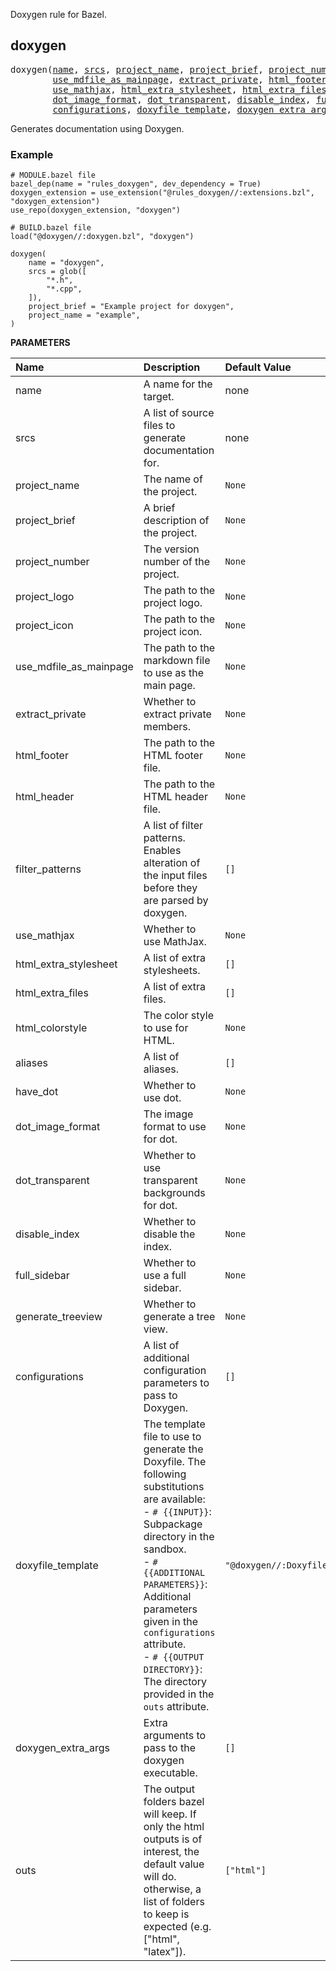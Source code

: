 <!-- Generated with Stardoc: http://skydoc.bazel.build -->

Doxygen rule for Bazel.

<a id="doxygen"></a>

## doxygen

<pre>
doxygen(<a href="#doxygen-name">name</a>, <a href="#doxygen-srcs">srcs</a>, <a href="#doxygen-project_name">project_name</a>, <a href="#doxygen-project_brief">project_brief</a>, <a href="#doxygen-project_number">project_number</a>, <a href="#doxygen-project_logo">project_logo</a>, <a href="#doxygen-project_icon">project_icon</a>,
        <a href="#doxygen-use_mdfile_as_mainpage">use_mdfile_as_mainpage</a>, <a href="#doxygen-extract_private">extract_private</a>, <a href="#doxygen-html_footer">html_footer</a>, <a href="#doxygen-html_header">html_header</a>, <a href="#doxygen-filter_patterns">filter_patterns</a>,
        <a href="#doxygen-use_mathjax">use_mathjax</a>, <a href="#doxygen-html_extra_stylesheet">html_extra_stylesheet</a>, <a href="#doxygen-html_extra_files">html_extra_files</a>, <a href="#doxygen-html_colorstyle">html_colorstyle</a>, <a href="#doxygen-aliases">aliases</a>, <a href="#doxygen-have_dot">have_dot</a>,
        <a href="#doxygen-dot_image_format">dot_image_format</a>, <a href="#doxygen-dot_transparent">dot_transparent</a>, <a href="#doxygen-disable_index">disable_index</a>, <a href="#doxygen-full_sidebar">full_sidebar</a>, <a href="#doxygen-generate_treeview">generate_treeview</a>,
        <a href="#doxygen-configurations">configurations</a>, <a href="#doxygen-doxyfile_template">doxyfile_template</a>, <a href="#doxygen-doxygen_extra_args">doxygen_extra_args</a>, <a href="#doxygen-outs">outs</a>)
</pre>

Generates documentation using Doxygen.

### Example

```starlark
# MODULE.bazel file
bazel_dep(name = "rules_doxygen", dev_dependency = True)
doxygen_extension = use_extension("@rules_doxygen//:extensions.bzl", "doxygen_extension")
use_repo(doxygen_extension, "doxygen")
```

```starlark
# BUILD.bazel file
load("@doxygen//:doxygen.bzl", "doxygen")

doxygen(
    name = "doxygen",
    srcs = glob([
        "*.h",
        "*.cpp",
    ]),
    project_brief = "Example project for doxygen",
    project_name = "example",
)
```


**PARAMETERS**


| Name  | Description | Default Value |
| :------------- | :------------- | :------------- |
| <a id="doxygen-name"></a>name |  A name for the target.   |  none |
| <a id="doxygen-srcs"></a>srcs |  A list of source files to generate documentation for.   |  none |
| <a id="doxygen-project_name"></a>project_name |  The name of the project.   |  `None` |
| <a id="doxygen-project_brief"></a>project_brief |  A brief description of the project.   |  `None` |
| <a id="doxygen-project_number"></a>project_number |  The version number of the project.   |  `None` |
| <a id="doxygen-project_logo"></a>project_logo |  The path to the project logo.   |  `None` |
| <a id="doxygen-project_icon"></a>project_icon |  The path to the project icon.   |  `None` |
| <a id="doxygen-use_mdfile_as_mainpage"></a>use_mdfile_as_mainpage |  The path to the markdown file to use as the main page.   |  `None` |
| <a id="doxygen-extract_private"></a>extract_private |  Whether to extract private members.   |  `None` |
| <a id="doxygen-html_footer"></a>html_footer |  The path to the HTML footer file.   |  `None` |
| <a id="doxygen-html_header"></a>html_header |  The path to the HTML header file.   |  `None` |
| <a id="doxygen-filter_patterns"></a>filter_patterns |  A list of filter patterns. Enables alteration of the input files before they are parsed by doxygen.   |  `[]` |
| <a id="doxygen-use_mathjax"></a>use_mathjax |  Whether to use MathJax.   |  `None` |
| <a id="doxygen-html_extra_stylesheet"></a>html_extra_stylesheet |  A list of extra stylesheets.   |  `[]` |
| <a id="doxygen-html_extra_files"></a>html_extra_files |  A list of extra files.   |  `[]` |
| <a id="doxygen-html_colorstyle"></a>html_colorstyle |  The color style to use for HTML.   |  `None` |
| <a id="doxygen-aliases"></a>aliases |  A list of aliases.   |  `[]` |
| <a id="doxygen-have_dot"></a>have_dot |  Whether to use dot.   |  `None` |
| <a id="doxygen-dot_image_format"></a>dot_image_format |  The image format to use for dot.   |  `None` |
| <a id="doxygen-dot_transparent"></a>dot_transparent |  Whether to use transparent backgrounds for dot.   |  `None` |
| <a id="doxygen-disable_index"></a>disable_index |  Whether to disable the index.   |  `None` |
| <a id="doxygen-full_sidebar"></a>full_sidebar |  Whether to use a full sidebar.   |  `None` |
| <a id="doxygen-generate_treeview"></a>generate_treeview |  Whether to generate a tree view.   |  `None` |
| <a id="doxygen-configurations"></a>configurations |  A list of additional configuration parameters to pass to Doxygen.   |  `[]` |
| <a id="doxygen-doxyfile_template"></a>doxyfile_template |  The template file to use to generate the Doxyfile. The following substitutions are available:<br> - `# {{INPUT}}`: Subpackage directory in the sandbox.<br> - `# {{ADDITIONAL PARAMETERS}}`: Additional parameters given in the `configurations` attribute.<br> - `# {{OUTPUT DIRECTORY}}`: The directory provided in the `outs` attribute.   |  `"@doxygen//:Doxyfile.template"` |
| <a id="doxygen-doxygen_extra_args"></a>doxygen_extra_args |  Extra arguments to pass to the doxygen executable.   |  `[]` |
| <a id="doxygen-outs"></a>outs |  The output folders bazel will keep. If only the html outputs is of interest, the default value will do. otherwise, a list of folders to keep is expected (e.g. ["html", "latex"]).   |  `["html"]` |


